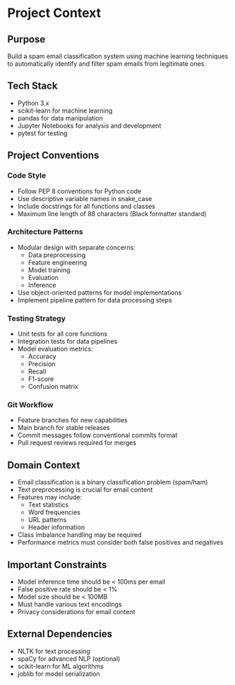 # Project Context

## Purpose
Build a spam email classification system using machine learning techniques to automatically identify and filter spam emails from legitimate ones.

## Tech Stack
- Python 3.x
- scikit-learn for machine learning
- pandas for data manipulation
- Jupyter Notebooks for analysis and development
- pytest for testing

## Project Conventions

### Code Style
- Follow PEP 8 conventions for Python code
- Use descriptive variable names in snake_case
- Include docstrings for all functions and classes
- Maximum line length of 88 characters (Black formatter standard)

### Architecture Patterns
- Modular design with separate concerns:
  - Data preprocessing
  - Feature engineering
  - Model training
  - Evaluation
  - Inference
- Use object-oriented patterns for model implementations
- Implement pipeline pattern for data processing steps

### Testing Strategy
- Unit tests for all core functions
- Integration tests for data pipelines
- Model evaluation metrics:
  - Accuracy
  - Precision
  - Recall
  - F1-score
  - Confusion matrix

### Git Workflow
- Feature branches for new capabilities
- Main branch for stable releases
- Commit messages follow conventional commits format
- Pull request reviews required for merges

## Domain Context
- Email classification is a binary classification problem (spam/ham)
- Text preprocessing is crucial for email content
- Features may include:
  - Text statistics
  - Word frequencies
  - URL patterns
  - Header information
- Class imbalance handling may be required
- Performance metrics must consider both false positives and negatives

## Important Constraints
- Model inference time should be < 100ms per email
- False positive rate should be < 1%
- Model size should be < 100MB
- Must handle various text encodings
- Privacy considerations for email content

## External Dependencies
- NLTK for text processing
- spaCy for advanced NLP (optional)
- scikit-learn for ML algorithms
- joblib for model serialization
